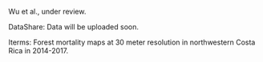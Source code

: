 Wu et al., under review.

DataShare: Data will be uploaded soon.

Iterms: Forest mortality maps at 30 meter resolution in northwestern Costa Rica in 2014-2017.
